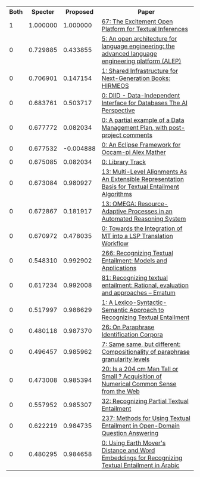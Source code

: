 <html><table><tr>
<th>Both</th>
<th>Specter</th>
<th>Proposed</th>
<th>Paper</th>
</tr>
<tr>
<td>1</td>
<td>1.000000</td>
<td>1.000000</td>
<td><a href="https://www.semanticscholar.org/paper/a53815cf0c9cbb54a23b11f73c7d532910afa750">67: The Excitement Open Platform for Textual Inferences</a></td>
</tr>
<tr>
<td>0</td>
<td>0.729885</td>
<td>0.433855</td>
<td><a href="https://www.semanticscholar.org/paper/294f6ec67134a629c82d1682369d8ae70bf3e270">5: An open architecture for language engineering: the advanced language engineering platform (ALEP)</a></td>
</tr>
<tr>
<td>0</td>
<td>0.706901</td>
<td>0.147154</td>
<td><a href="https://www.semanticscholar.org/paper/e828a01cd18ad9ee994ca2faa9bfd78f014f0e18">1: Shared Infrastructure for Next-Generation Books: HIRMEOS</a></td>
</tr>
<tr>
<td>0</td>
<td>0.683761</td>
<td>0.503717</td>
<td><a href="https://www.semanticscholar.org/paper/925464cea2f94c161d905fac50df381e11f40fac">0: DIID - Data-Independent Interface for Databases The AI Perspective</a></td>
</tr>
<tr>
<td>0</td>
<td>0.677772</td>
<td>0.082034</td>
<td><a href="https://www.semanticscholar.org/paper/2f91453b3c1220727d33260b2fd61ab9a8a1a1ec">0: A partial example of a Data Management Plan, with post-project comments</a></td>
</tr>
<tr>
<td>0</td>
<td>0.677532</td>
<td>-0.004888</td>
<td><a href="https://www.semanticscholar.org/paper/c82349641c97dd82e46945fa7f5a52e4303fc528">0: An Eclipse Framework for Occam-pi Alex Mather</a></td>
</tr>
<tr>
<td>0</td>
<td>0.675085</td>
<td>0.082034</td>
<td><a href="https://www.semanticscholar.org/paper/ce4e0c47a7e02ebc296af66a310ed539d6d3e479">0: Library Track</a></td>
</tr>
<tr>
<td>0</td>
<td>0.673084</td>
<td>0.980927</td>
<td><a href="https://www.semanticscholar.org/paper/d36cb7dfd4c5c51dac80ea970a6255d46ea3563c">13: Multi-Level Alignments As An Extensible Representation Basis for Textual Entailment Algorithms</a></td>
</tr>
<tr>
<td>0</td>
<td>0.672867</td>
<td>0.181917</td>
<td><a href="https://www.semanticscholar.org/paper/46933e4dd6805beed520ff7c90dae1a7bbe41deb">13: ΩMEGA: Resource-Adaptive Processes in an Automated Reasoning System</a></td>
</tr>
<tr>
<td>0</td>
<td>0.670972</td>
<td>0.478035</td>
<td><a href="https://www.semanticscholar.org/paper/4509fa5f26788c9e785e5eb27fb606022cbbf4a4">0: Towards the Integration of MT into a LSP Translation Workflow</a></td>
</tr>
<tr>
<td>0</td>
<td>0.548310</td>
<td>0.992902</td>
<td><a href="https://www.semanticscholar.org/paper/e9cb15132afd04ae93ba693044fd73f6746f58c4">266: Recognizing Textual Entailment: Models and Applications</a></td>
</tr>
<tr>
<td>0</td>
<td>0.617234</td>
<td>0.992008</td>
<td><a href="https://www.semanticscholar.org/paper/2a00b1b3d6fd586733ecbce025c13a1020d1423c">81: Recognizing textual entailment: Rational, evaluation and approaches – Erratum</a></td>
</tr>
<tr>
<td>0</td>
<td>0.517997</td>
<td>0.988629</td>
<td><a href="https://www.semanticscholar.org/paper/62f77e494e32f1f836952b5c542481ecac4aff6b">1: A Lexico-Syntactic-Semantic Approach to Recognizing Textual Entailment</a></td>
</tr>
<tr>
<td>0</td>
<td>0.480118</td>
<td>0.987370</td>
<td><a href="https://www.semanticscholar.org/paper/2d20a8a9ed7f8397e867b29cc4f2cbb59be275b3">26: On Paraphrase Identification Corpora</a></td>
</tr>
<tr>
<td>0</td>
<td>0.496457</td>
<td>0.985962</td>
<td><a href="https://www.semanticscholar.org/paper/edacd9c0ea69bf3414a19e8a0cde158d53fd235c">7: Same same, but different: Compositionality of paraphrase granularity levels</a></td>
</tr>
<tr>
<td>0</td>
<td>0.473008</td>
<td>0.985394</td>
<td><a href="https://www.semanticscholar.org/paper/ea68d467d08252c8f9002512dce6dfae360e5157">20: Is a 204 cm Man Tall or Small ? Acquisition of Numerical Common Sense from the Web</a></td>
</tr>
<tr>
<td>0</td>
<td>0.557952</td>
<td>0.985307</td>
<td><a href="https://www.semanticscholar.org/paper/4f866ba2fff36a055bff201ac35f7629c8251b50">32: Recognizing Partial Textual Entailment</a></td>
</tr>
<tr>
<td>0</td>
<td>0.622219</td>
<td>0.984735</td>
<td><a href="https://www.semanticscholar.org/paper/a2c54a729be2e2f46c446cabe70fdb3d38d2a1c6">237: Methods for Using Textual Entailment in Open-Domain Question Answering</a></td>
</tr>
<tr>
<td>0</td>
<td>0.480295</td>
<td>0.984658</td>
<td><a href="https://www.semanticscholar.org/paper/54ab32f0dc68dc72104dd9d0d28c37150daa9abb">0: Using Earth Mover's Distance and Word Embeddings for Recognizing Textual Entailment in Arabic</a></td>
</tr>
</table></html>

